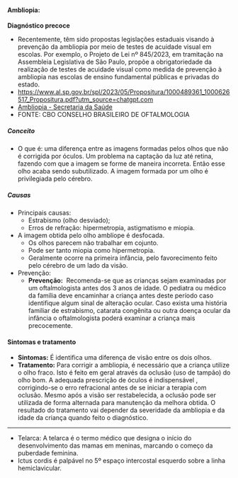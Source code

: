 #### Ambliopia:
**Diagnóstico precoce**
- Recentemente, têm sido propostas legislações estaduais visando à prevenção da ambliopia por meio de testes de acuidade visual em escolas. Por exemplo, o Projeto de Lei nº 845/2023, em tramitação na Assembleia Legislativa de São Paulo, propõe a obrigatoriedade da realização de testes de acuidade visual como medida de prevenção à ambliopia nas escolas de ensino fundamental públicas e privadas do estado.
- https://www.al.sp.gov.br/spl/2023/05/Propositura/1000489361_1000626517_Propositura.pdf?utm_source=chatgpt.com
- [Ambliopia - Secretaria da Saúde](https://goias.gov.br/saude/ambliopia/)
- FONTE: CBO CONSELHO BRASILEIRO DE OFTALMOLOGIA
##### Conceito
- O que é: uma diferença entre as imagens formadas pelos olhos que não é corrigida por óculos. Um problema na captação da luz até retina, fazendo com que a imagem se forme de maneira incorreta. Então esse olho acaba sendo subutilizado. A imagem formada por um olho é privilegiada pelo cérebro. 
##### Causas
- Principais causas: 
	-  Estrabismo (olho desviado);
	- Erros de refração: hipermetropia, astigmatismo e miopia. 
- A imagem obtida pelo olho amblíope é desfocada. 
	- Os olhos parecem não trabalhar em cojunto. 
	- Pode ser tanto miopia como hipermetropia. 
	- Geralmente ocorre na primeira infância, pelo favorecimento feito pelo cérebro de um lado da visão. 
- Prevenção: 
	- **Prevenção:**  Recomenda-se que as crianças sejam examinadas por um oftalmologista antes dos 3 anos de idade. O pediatra ou médico da família deve encaminhar a criança antes deste período caso identifique algum sinal de alteração ocular. Caso exista uma história familiar de estrabismo, catarata congênita ou outra doença ocular da infância o oftalmologista poderá examinar a criança mais precocemente.
#### Sintomas e tratamento
- **Sintomas:** É identifica uma diferença de visão entre os dois olhos.
- **Tratamento:** Para corrigir a ambliopia, é necessário que a criança utilize o olho fraco. Isto é feito em geral através da oclusão (uso de tampão) do olho bom. A adequada prescrição de óculos é indispensável , corrigindo-se o erro refracional antes de se iniciar a terapia com oclusão. Mesmo após a visão ser restabelecida, a oclusão pode ser utilizada de forma alternada para manutenção da melhora obtida. O resultado do tratamento vai depender da severidade da ambliopia e da idade da criança quando feito o diagnóstico.
---
- Telarca: A telarca é o termo médico que designa o início do desenvolvimento das mamas em meninas, marcando o começo da puberdade feminina.
- Ictus cordis é palpável no 5º espaço intercostal esquerdo sobre a linha hemiclavicular. 
